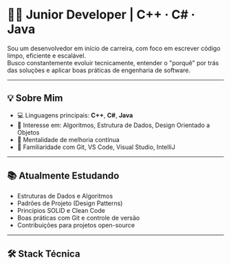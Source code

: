 # 👨‍💻 Junior Developer | C++ · C# · Java

Sou um desenvolvedor em início de carreira, com foco em escrever código limpo, eficiente e escalável.  
Busco constantemente evoluir tecnicamente, entender o "porquê" por trás das soluções e aplicar boas práticas de engenharia de software.

---

## 💡 Sobre Mim

- 💻 Linguagens principais: **C++**, **C#**, **Java**
- 🧠 Interesse em: Algoritmos, Estrutura de Dados, Design Orientado a Objetos
- 🔄 Mentalidade de melhoria contínua
- 🧰 Familiaridade com Git, VS Code, Visual Studio, IntelliJ

---

## 📚 Atualmente Estudando

- Estruturas de Dados e Algoritmos
- Padrões de Projeto (Design Patterns)
- Princípios SOLID e Clean Code
- Boas práticas com Git e controle de versão
- Contribuições para projetos open-source

---

## 🛠️ Stack Técnica
